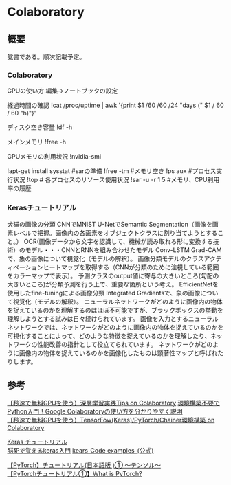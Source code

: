 # Colaboratory

## 概要
覚書である。順次記載予定。  

### Colaboratory
GPUの使い方
編集→ノートブックの設定

経過時間の確認
!cat /proc/uptime | awk '{print $1 /60 /60 /24 "days (" $1 / 60 / 60 "h)"}'

ディスク空き容量
!df -h

メインメモリ
!free -h

GPUメモリの利用状況
!nvidia-smi

!apt-get install sysstat #sarの準備
!free -tm #メモリ空き
!ps aux #プロセス実行状況
!top # 各プロセスのリソース使用状況
!sar -u -r 1 5 #メモリ、CPU利用率の履歴

### Kerasチュートリアル
犬猫の画像の分類
CNNでMNIST
U-NetでSemantic Segmentation（画像を画素レベルで把握。画像内の各画素をオブジェクトクラスに割り当てようとすること。）
OCR(画像データから文字を認識して、機械が読み取れる形に変換する技術）のモデル・・・CNNとRNNを組み合わせたモデル
Conv-LSTM
Grad-CAMで、象の画像について視覚化（モデルの解釈）。
    画像分類モデルのクラスアクティベーションヒートマップを取得する（CNNが分類のために注視している範囲をカラーマップで表示）。
    予測クラスのoutput値に寄与の大きいところ(勾配の大きいところ)が分類予測を行う上で、重要な箇所という考え。
EfficientNetを使用したfine-tuningによる画像分類
Integrated Gradientsで、象の画像について視覚化（モデルの解釈）。
    ニューラルネットワークがどのように画像内の物体を捉えているのかを理解するのはほぼ不可能ですが、ブラックボックスの挙動を理解しようとする試みは日々続けられています。
    画像を入力とするニューラルネットワークでは、ネットワークがどのように画像内の物体を捉えているのかを可視化することによって、どのような特徴を捉えているのかを理解したり、ネットワークの性能改善の指針として役立てられています。
    ネットワークがどのように画像内の物体を捉えているのかを画像化したものは顕著性マップと呼ばれたりします。


## 参考
[【秒速で無料GPUを使う】深層学習実践Tips on Colaboratory](https://qiita.com/tomo_makes/items/b3c60b10f7b25a0a5935)
[環境構築不要でPython入門！Google Colaboratoryの使い方を分かりやすく説明](https://cpp-learning.com/python_colaboratory/)  
[【秒速で無料GPUを使う】TensorFow(Keras)/PyTorch/Chainer環境構築 on Colaboratory](https://qiita.com/tomo_makes/items/f70fe48c428d3a61e131)

[Keras チュートリアル](https://qiita.com/sasayabaku/items/64a01363bcd5c44feb0b)  
[脳死で覚えるkeras入門](https://qiita.com/wataoka/items/5c6766d3e1c674d61425)
[kears_Code examples_(公式)](https://keras.io/examples/)  

[【PyTorch】チュートリアル(日本語版 )① 〜テンソル〜](https://qiita.com/Hexans/items/bb0f95c0c180f696a598)  
[【PyTorchチュートリアル①】What is PyTorch?](https://qiita.com/sudominoru/items/544aec4dc867187a93fa)  
